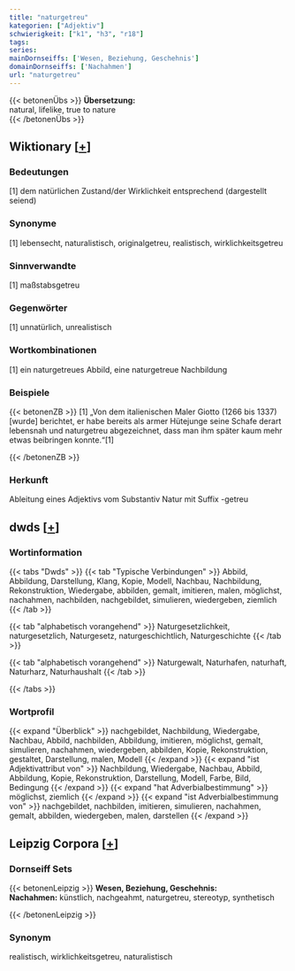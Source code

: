 ```yaml
---
title: "naturgetreu"
kategorien: ["Adjektiv"]
schwierigkeit: ["k1", "h3", "r18"]
tags:
series:
mainDornseiffs: ['Wesen, Beziehung, Geschehnis']
domainDornseiffs: ['Nachahmen']
url: "naturgetreu"
---
```


{{< betonenÜbs >}}
**Übersetzung:**  
natural, lifelike, true to nature  
{{< /betonenÜbs >}}

## Wiktionary [[+](https://de.wiktionary.org/wiki/naturgetreu)]

### Bedeutungen
[1] dem natürlichen Zustand/der Wirklichkeit entsprechend (dargestellt seiend)  

### Synonyme
[1] lebensecht, naturalistisch, originalgetreu, realistisch, wirklichkeitsgetreu  

### Sinnverwandte
[1] maßstabsgetreu  

### Gegenwörter
[1] unnatürlich, unrealistisch  

### Wortkombinationen
[1] ein naturgetreues Abbild, eine naturgetreue Nachbildung  

### Beispiele
{{< betonenZB >}}
[1] „Von dem italienischen Maler Giotto (1266 bis 1337) [wurde] berichtet, er habe bereits als armer Hütejunge seine Schafe derart lebensnah und naturgetreu abgezeichnet, dass man ihm später kaum mehr etwas beibringen konnte.“[1]  

{{< /betonenZB >}}
### Herkunft
Ableitung eines Adjektivs vom Substantiv Natur mit Suffix -getreu  



## dwds [[+](https://www.dwds.de/wb/naturgetreu)]

### Wortinformation
{{< tabs "Dwds" >}}
{{< tab "Typische Verbindungen" >}}
Abbild, Abbildung, Darstellung, Klang, Kopie, Modell, Nachbau, Nachbildung, Rekonstruktion, Wiedergabe, abbilden, gemalt, imitieren, malen, möglichst, nachahmen, nachbilden, nachgebildet, simulieren, wiedergeben, ziemlich
{{< /tab >}}

{{< tab "alphabetisch vorangehend" >}}
Naturgesetzlichkeit, naturgesetzlich, Naturgesetz, naturgeschichtlich, Naturgeschichte
{{< /tab >}}

{{< tab "alphabetisch vorangehend" >}}
Naturgewalt, Naturhafen, naturhaft, Naturharz, Naturhaushalt
{{< /tab >}}

{{< /tabs >}}

### Wortprofil
{{< expand "Überblick" >}} nachgebildet, Nachbildung, Wiedergabe, Nachbau, Abbild, nachbilden, Abbildung, imitieren, möglichst, gemalt, simulieren, nachahmen, wiedergeben, abbilden, Kopie, Rekonstruktion, gestaltet, Darstellung, malen, Modell {{< /expand >}}
{{< expand "ist Adjektivattribut von" >}} Nachbildung, Wiedergabe, Nachbau, Abbild, Abbildung, Kopie, Rekonstruktion, Darstellung, Modell, Farbe, Bild, Bedingung {{< /expand >}}
{{< expand "hat Adverbialbestimmung" >}} möglichst, ziemlich {{< /expand >}}
{{< expand "ist Adverbialbestimmung von" >}} nachgebildet, nachbilden, imitieren, simulieren, nachahmen, gemalt, abbilden, wiedergeben, malen, darstellen {{< /expand >}}

## Leipzig Corpora [[+](https://corpora.uni-leipzig.de/en/res?word=naturgetreu&corpusId=deu_newscrawl-public_2018)]

### Dornseiff Sets
{{< betonenLeipzig >}}
**Wesen, Beziehung, Geschehnis:**  
**Nachahmen:** künstlich, nachgeahmt, naturgetreu, stereotyp, synthetisch  

{{< /betonenLeipzig >}}

### Synonym
realistisch, wirklichkeitsgetreu, naturalistisch

